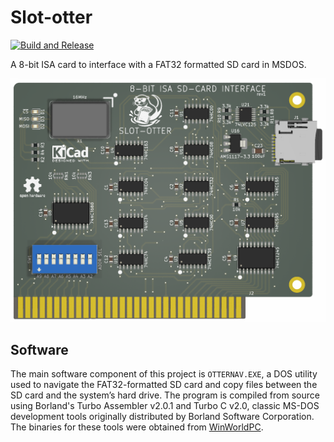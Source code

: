 # Slot-otter

[![Build and Release](https://github.com/ifilot/slot-otter/actions/workflows/build.yml/badge.svg)](https://github.com/ifilot/slot-otter/actions/workflows/build.yml)

A 8-bit ISA card to interface with a FAT32 formatted SD card in MSDOS.

![slot otter isa card rendered](img/slot-otter-isa-card-rendered.png)

## Software

The main software component of this project is `OTTERNAV.EXE`, a DOS utility
used to navigate the FAT32-formatted SD card and copy files between the SD card
and the system’s hard drive. The program is compiled from source using Borland's
Turbo Assembler v2.0.1 and Turbo C v2.0, classic MS-DOS development tools
originally distributed by Borland Software Corporation. The binaries for these
tools were obtained from [WinWorldPC](https://winworldpc.com/home).